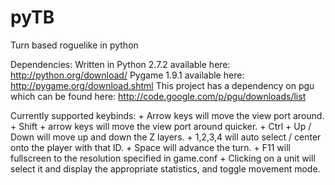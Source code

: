 pyTB
====

Turn based roguelike in python

Dependencies: 
	Written in Python 2.7.2 available here: http://python.org/download/
	Pygame 1.9.1 available here: http://pygame.org/download.shtml
This project has a dependency on pgu which can be found here: http://code.google.com/p/pgu/downloads/list

Currently supported keybinds:
	+ Arrow keys will move the view port around.
	+ Shift + arrow keys will move the view port around quicker.
	+ Ctrl + Up / Down will move up and down the Z layers.
	+ 1,2,3,4 will auto select / center onto the player with that ID.
	+ Space will advance the turn.
	+ F11 will fullscreen to the resolution specified in game.conf
	+ Clicking on a unit will select it and display the appropriate statistics, and toggle movement mode.
	